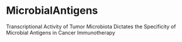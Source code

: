 # MicrobialAntigens
Transcriptional Activity of Tumor Microbiota Dictates the Specificity of Microbial Antigens in Cancer Immunotherapy
